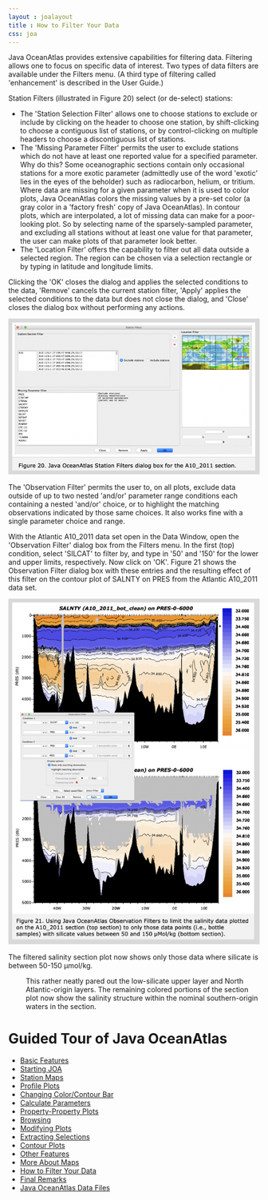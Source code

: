 ```yaml
---
layout : joalayout
title : How to Filter Your Data
css: joa
---
```


<p>Java OceanAtlas provides extensive capabilities for filtering data. Filtering allows one to focus on specific data of interest. Two types of data filters are available under the Filters menu. (A third type of filtering called 'enhancement' is described in the User Guide.)</p>

<p>Station Filters (illustrated in Figure 20) select (or de-select) stations:
	<ul>

<li>The 'Station Selection Filter' allows one to choose stations to exclude or include by clicking on the header to choose one station, by shift-clicking to choose a contiguous list of stations, or by control-clicking on multiple headers to choose a discontiguous list of stations.</li>

<li>The 'Missing Parameter Filter' permits the user to exclude stations which do not have at least one reported value for a specified parameter. Why do this? Some oceanographic sections contain only occasional stations for a more exotic parameter (admittedly use of the word 'exotic' lies in the eyes of the beholder) such as radiocarbon, helium, or tritium. Where data are missing for a given parameter when it is used to color plots, Java OceanAtlas colors the missing values by a pre-set color (a gray color in a 'factory fresh' copy of Java OceanAtlas). In contour plots, which are interpolated, a lot of missing data can make for a poor-looking plot. So by selecting name of the sparsely-sampled parameter, and excluding all stations without at least one value for that parameter, the user can make plots of that parameter look better.</li>

<li>The 'Location Filter' offers the capability to filter out all data outside a selected region. The region can be chosen via a selection rectangle or by typing in latitude and longitude limits.</li>
</ul>
</p>

 <p>
Clicking the 'OK' closes the dialog and applies the selected conditions to the data, 'Remove' cancels the current station filter, 'Apply' applies the selected conditions to the data but does not close the dialog, and 'Close' closes the dialog box without performing any actions. </p>

<img alt="fig-20" class="gt_image" src="assets/images/fig20.png">


 <p>The 'Observation Filter' permits the user to, on all plots, exclude data outside of up to two nested 'and/or' parameter range conditions each containing a nested 'and/or' choice, or to highlight the matching observations indicated by those same choices. It also works fine with a single parameter choice and range. </p>

 <p>With the Atlantic A10_2011 data set open in the Data Window, open the 'Observation Filter' dialog box from the Filters menu. In the first (top) condition, select 'SILCAT' to filter by, and type in '50' and '150' for the lower and upper limits, respectively. Now click on 'OK'. Figure 21 shows the Observation Filter dialog box with these entries and the resulting effect of this filter on the contour plot of SALNTY on PRES from the Atlantic A10_2011 data set.</p>


<img alt="fig-21" class="gt_image" src="assets/images/fig21.png">


<p>The filtered salinity section plot now shows only those data where silicate is between 50-150 μmol/kg.</p>

<p class="oceanography_text" style="padding-left:35px;">This rather neatly pared out the low-silicate upper layer and North Atlantic-origin layers. The remaining colored portions of the section plot now show the salinity structure within the nominal southern-origin waters in the section.</p>

</div>
</div>
    </div>     
    <div id="right" class="span4">        
<h1>Guided Tour of Java OceanAtlas</h1>
<ul>
<li><a href="1.html">Basic Features</a></li>
<li><a href="2.html">Starting JOA</a></li>
<li><a href="3.html">Station Maps</a></li>
<li><a href="4.html">Profile Plots</a></li>
<li><a href="5.html">Changing Color/Contour Bar</a></li>
<li><a href="6.html">Calculate Parameters</a></li>
<li><a href="7.html">Property-Property Plots</a></li>
<li><a href="8.html">Browsing</a></li>
<li><a href="9.html">Modifying Plots</a></li>
<li><a href="10.html">Extracting Selections</a></li>
<li><a href="11.html">Contour Plots</a></li>
<li><a href="12.html">Other Features</a></li>
<li><a href="13.html">More About Maps</a></li>
<li class="active"><a href="14.html">How to Filter Your Data</a></li>
<li><a href="15.html">Final Remarks</a></li>
<li><a href="16.html">Java OceanAtlas Data Files</a></li>
</ul>
